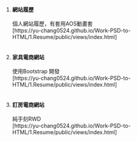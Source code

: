 
<ol>
<li>
    <strong>網站履歷</strong></br></br>
    個人網站履歷，有套用AOS動畫套</br>
    [https://yu-chang0524.github.io/Work-PSD-to-HTML/1.Resume/public/views/index.html]
</li></br></br>
<li>
    <strong>家具電商網站</strong></br></br>
    使用Bootstrap 開發</br>
    [https://yu-chang0524.github.io/Work-PSD-to-HTML/1.Resume/public/views/index.html]
</li></br></br>
<li>
    <strong>訂房電商網站</strong></br></br>
    純手刻RWD</br>
    [https://yu-chang0524.github.io/Work-PSD-to-HTML/1.Resume/public/views/index.html]
</li></br></br>
</ol>



